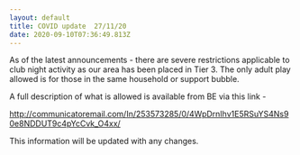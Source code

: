 ```yaml
---
layout: default
title: COVID update  27/11/20
date: 2020-09-10T07:36:49.813Z
---
```

As of the latest announcements - there are severe restrictions applicable to club night activity as our area has been placed in Tier 3. The only adult play allowed is for those in the  same household or support bubble.

A full description of what is allowed is available from BE via this link -

http://communicatoremail.com/In/253573285/0/4WpDrnIhv1E5RSuYS4Ns90e8NDDUT9c4pYcCvk_O4xx/

This information will be updated with any changes.